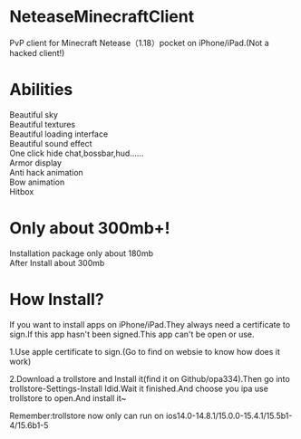 # NeteaseMinecraftClient
PvP client for Minecraft Netease（1.18）pocket on iPhone/iPad.(Not a hacked client!)

# Abilities
Beautiful sky  
Beautiful textures  
Beautiful loading interface  
Beautiful sound effect  
One click hide chat,bossbar,hud……  
Armor display  
Anti hack animation  
Bow animation  
Hitbox  

# Only about 300mb+!
Installation package only about 180mb  
After Install about 300mb  

# How Install?
If you want to install apps on iPhone/iPad.They always need a certificate to sign.If this app hasn't been signed.This app can't be open or use.  

1.Use apple certificate to sign.(Go to find on websie to know how does it work)  

2.Download a trollstore and Install it(find it on Github/opa334).Then go into trollstore-Settings-Install Idid.Wait it finished.And choose you ipa use trollstore to open.And install it~  

Remember:trollstore now only can run on ios14.0-14.8.1/15.0.0-15.4.1/15.5b1-4/15.6b1-5
